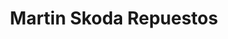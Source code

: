 ---
title: "Martin Skoda Repuestos"
url: /barrios-unidos/martin-skoda-repuestos/
shop: Autoteile
---